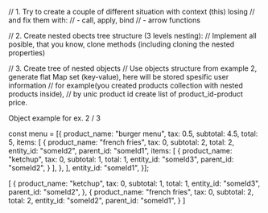 
// 1. Try to create a couple of different situation with context (this) losing
// and fix them with: 
// - call, apply, bind
// - arrow functions

// 2. Create nested obects tree structure (3 levels nesting):
// Implement all posible, that you know, clone methods (including cloning the nested properties)

// 3. Create tree of nested objects
// Use objects structure from example 2, generate flat Map set (key-value), here will be stored spesific user information
// for example(you created products collection with nested products inside),
// by unic product id create list of product_id-product price.



Object example for ex. 2 / 3

const menu = [{
    product_name: "burger menu",
    tax: 0.5,
    subtotal: 4.5,
    total: 5,
    items: [
        {
            product_name: "french fries",
            tax: 0,
            subtotal: 2,
            total: 2,
            entity_id: "someId2",
            parent_id: "someId1",
            items: [
                {
                    product_name: "ketchup",
                    tax: 0,
                    subtotal: 1,
                    total: 1,
                    entity_id: "someId3",
                    parent_id: "someId2",
                }
            ],
        },
    ],
    entity_id: "someId1",
}];






[
  {
    product_name: "ketchup",
    tax: 0,
    subtotal: 1,
    total: 1,
    entity_id: "someId3",
    parent_id: "someId2",
  },
  {
    product_name: "french fries",
    tax: 0,
    subtotal: 2,
    total: 2,
    entity_id: "someId2",
    parent_id: "someId1",
  }
]

